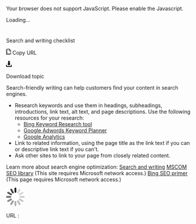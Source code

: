 Your browser does not support JavaScript. Please enable the Javascript.

Loading...

# 

Search and writing checklist

![Copy URL](media/search-writing-checklist/Copy.png)
Copy URL

![Download](media/search-writing-checklist/Download.png)

Download topic

Search-friendly writing can help customers find your content in search engines.

  - Research
    keywords and use them in headings, subheadings, introductions, link
    text, alt text, and page descriptions. Use the following resources for
    your research:
    <!-- end list -->
      - [Bing Keyword Research tool](http://www.bing.com/toolbox/keywords/)
      - [Google Adwords Keyword Planner](https://adwords.google.co.uk/KeywordPlanner?sourcedoc=%7b0C43A47E-BC20-44B3-A1E7-4FDC06EAF830%7d&file=Video%20Production%20Guide.docx&action=default)
      - [Google Analytics](https://analytics.google.com/analytics/web/)
    <!-- end list -->
  - Link to related information, using the page title as the link text if you can or descriptive link text if you can't.
  - Ask other sites to link to your page from closely related content.

Learn more about search engine optimization:
[Search and writing](https://worldready.cloudapp.net/Styleguide/Read?id=2700&topicid=36379)
[MSCOM SEO library](https://microsoft.sharepoint.com/sites/mscom/seo/Pages/default.aspx) (This site requires Microsoft network access.)
[Bing SEO primer](https://microsoft.sharepoint.com/teams/BingAPIs/SitePages/Bing%20SEO%20Primer.aspx) (This page requires Microsoft network access.)

![In progress](media/search-writing-checklist/activity-large.gif)

URL :
